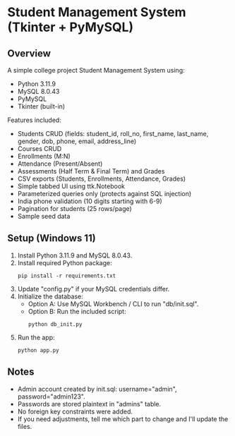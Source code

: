 
# Student Management System (Tkinter + PyMySQL)

## Overview
A simple college project Student Management System using:
- Python 3.11.9
- MySQL 8.0.43
- PyMySQL
- Tkinter (built-in)

Features included:
- Students CRUD (fields: student_id, roll_no, first_name, last_name, gender, dob, phone, email, address_line)
- Courses CRUD
- Enrollments (M:N)
- Attendance (Present/Absent)
- Assessments (Half Term & Final Term) and Grades
- CSV exports (Students, Enrollments, Attendance, Grades)
- Simple tabbed UI using ttk.Notebook
- Parameterized queries only (protects against SQL injection)
- India phone validation (10 digits starting with 6-9)
- Pagination for students (25 rows/page)
- Sample seed data

## Setup (Windows 11)
1. Install Python 3.11.9 and MySQL 8.0.43.
2. Install required Python package:
   ```
   pip install -r requirements.txt
   ```
3. Update "config.py" if your MySQL credentials differ.
4. Initialize the database:
   - Option A: Use MySQL Workbench / CLI to run "db/init.sql".
   - Option B: Run the included script:
     ```
     python db_init.py
     ```
5. Run the app:
   ```
   python app.py
   ```

## Notes
- Admin account created by init.sql: username="admin", password="admin123".
- Passwords are stored plaintext in "admins" table.
- No foreign key constraints were added.
- If you need adjustments, tell me which part to change and I'll update the files.

